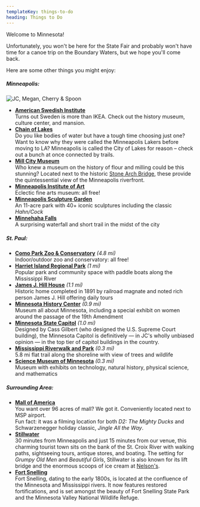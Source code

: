 ```yaml
---
templateKey: things-to-do
heading: Things to Do
---
```

Welcome to Minnesota!

Unfortunately, you won't be here for the State Fair and probably won't have time for a canoe trip on the Boundary Waters, but we hope you'll come back.

Here are some other things you might enjoy:

##### Minneapolis:

![JC, Megan, Cherry & Spoon](https://res.cloudinary.com/dvjbm5qlr/image/upload/c_scale,w_1400/v1581202921/get_involved/IMG_20190905_184311_v06v9u.jpg)

* **[American Swedish Institute](https://www.asimn.org/)**\
    Turns out Sweden is more than IKEA. Check out the history museum, culture center, and mansion.
* **[Chain of Lakes](https://www.minneapolisparks.org/parks__destinations/parks__lakes/minneapolis_chain_of_lakes_regional_park/)**\
    Do you like bodies of water but have a tough time choosing just one? Want to know why they were called the Minneapolis Lakers before moving to LA? Minneapolis is called the City of Lakes for reason – check out a bunch at once connected by trails.
* **[Mill City Museum](https://www.mnhs.org/millcity)**\
    Who knew a museum on the history of flour and milling could be this stunning? Located next to the historic [Stone Arch Bridge](https://www.minneapolisparks.org/parks__destinations/historical_sites/stone_arch_bridge/), these provide the quintessential view of the Minneapolis riverfront.
* **[Minneapolis Institute of Art](https://new.artsmia.org/)**\
    Eclectic fine arts museum: all free!
* **[Minneapolis Sculpture Garden](https://walkerart.org/visit/garden)**\
    An 11-acre park with 40+ iconic sculptures including the classic *Hahn/Cock*
* **[Minnehaha Falls](https://www.minneapolisparks.org/parks__destinations/parks__lakes/minnehaha_regional_park/)**\
      A surprising waterfall and short trail in the midst of the city

##### St. Paul:

* **[Como Park Zoo & Conservatory](https://comofriends.org/)** *(4.8 mi)*\
    Indoor/outdoor zoo and conservatory: all free!
* **[Harriet Island Regional Park](https://www.stpaul.gov/departments/parks-recreation/harriet-island-regional-park)** *(1 mi)*\
    Popular park and community space with paddle boats along the Mississippi River
* **[James J. Hill House](https://www.mnhs.org/hillhouse)** *(1.1 mi)*\
    Historic home completed in 1891 by railroad magnate and noted rich person James J. Hill offering daily tours
* **[Minnesota History Center](https://www.mnhs.org/historycenter)** *(0.9 mi)*\
    Museum all about Minnesota, including a special exhibit on women around the passage of the 19th Amendment
* **[Minnesota State Capitol](https://www.mnhs.org/capitol/activities)** *(1.0 mi)*\
    Designed by Cass Gilbert (who designed the U.S. Supreme Court building), the Minnesota Capitol is definitively — in JC's wholly unbiased opinion — in the top tier of capitol buildings in the country.
* **[Mississippi Riverwalk and Park](https://goo.gl/maps/ckZnNieWH3JLY4gg9)** *(0.3 mi)*\
    5.8 mi flat trail along the shoreline with view of trees and wildlife
* **[Science Museum of Minnesota](https://www.smm.org/)** *(0.3 mi)*\
    Museum with exhibits on technology, natural history, physical science, and mathematics

##### Surrounding Area:

* **[Mall of America](https://www.mallofamerica.com/)**\
    You want over 96 acres of mall? We got it. Conveniently located next to MSP airport.\
  Fun fact: it was a filming location for both *D2: The Mighty Ducks* and Schwarzenegger holiday classic, *Jingle All the Way*.
* **[Stillwater](https://www.discoverstillwater.com/)**\
    30 minutes from Minneapolis and just 15 minutes from our venue, this charming tourist town sits on the bank of the St. Croix River with walking paths, sightseeing tours, antique stores, and boating. The setting for *Grumpy Old Men* and *Beautiful Girls*, Stillwater is also known for its lift bridge and the enormous scoops of ice cream at [Nelson's](https://www.nelsonsicecream.biz/).
* **[Fort Snelling](http://www.mnhs.org/fortsnelling)**\
    Fort Snelling, dating to the early 1800s, is located at the confluence of the Minnesota and Mississippi rivers. It now features restored fortifications, and is set amongst the beauty of Fort Snelling State Park and the Minnesota Valley National Wildlife Refuge.
